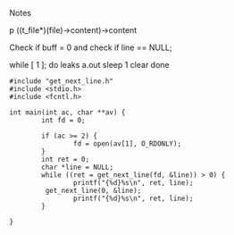 Notes 

p ((t_file*)(file)->content)->content

Check if buff = 0
and check if line == NULL;

while [ 1 ]; do
leaks a.out
sleep 1
clear
done

```
#include "get_next_line.h"
#include <stdio.h>
#include <fcntl.h>

int main(int ac, char **av) {
        int fd = 0;

        if (ac >= 2) {
                fd = open(av[1], O_RDONLY);
        }
        int ret = 0;
        char *line = NULL;
        while ((ret = get_next_line(fd, &line)) > 0) {
                printf("{%d}%s\n", ret, line);
         get_next_line(0, &line);
                printf("{%d}%s\n", ret, line);
        }

}
```